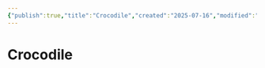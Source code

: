 ```yaml
---
{"publish":true,"title":"Crocodile","created":"2025-07-16","modified":"2025-07-16T20:41:11.972+02:00","cssclasses":""}
---
```



# Crocodile

